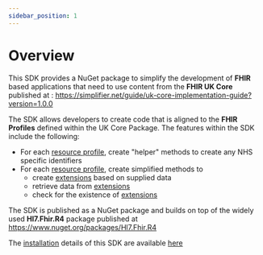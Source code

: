 ```yaml
---
sidebar_position: 1
---
```


# Overview

This SDK provides a NuGet package to simplify the development of **FHIR** based applications that need to use content from the **FHIR UK Core** published at : https://simplifier.net/guide/uk-core-implementation-guide?version=1.0.0

The SDK allows developers to create code that is aligned to the **FHIR Profiles** defined within the UK Core Package.
The features within the SDK include the following:

-   For each [resource profile](./resources/included-resources), create "helper" methods to create any NHS specific identifiers
-   For each [resource profile](./resources/included-resources), create simplified methods to
    -   create [extensions](./extensions/overview) based on supplied data
    -   retrieve data from [extensions](./extensions/overview)
    -   check for the existence of [extensions](./extensions/overview)
  
The SDK is published as a NuGet package and builds on top of the widely used **Hl7.Fhir.R4** package published at https://www.nuget.org/packages/Hl7.Fhir.R4

The [installation](./installation) details of this SDK are available [here](./installation)


